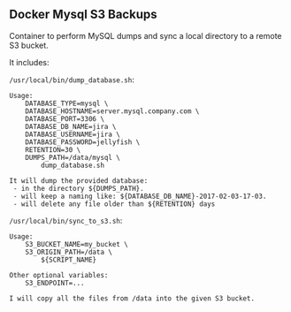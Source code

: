 Docker Mysql S3 Backups
-----------------------

Container to perform MySQL dumps and sync a local directory to a remote S3 bucket.

It includes:


`/usr/local/bin/dump_database.sh`:

```
Usage:
	DATABASE_TYPE=mysql \
	DATABASE_HOSTNAME=server.mysql.company.com \
	DATABASE_PORT=3306 \
	DATABASE_DB_NAME=jira \
	DATABASE_USERNAME=jira \
	DATABASE_PASSWORD=jellyfish \
	RETENTION=30 \
	DUMPS_PATH=/data/mysql \
		dump_database.sh

It will dump the provided database:
 - in the directory ${DUMPS_PATH}.
 - will keep a naming like: ${DATABASE_DB_NAME}-2017-02-03-17-03.
 - will delete any file older than ${RETENTION} days
```

`/usr/local/bin/sync_to_s3.sh`:

```
Usage:
	S3_BUCKET_NAME=my_bucket \
	S3_ORIGIN_PATH=/data \
		${SCRIPT_NAME}

Other optional variables:
	S3_ENDPOINT=...

I will copy all the files from /data into the given S3 bucket.
```

